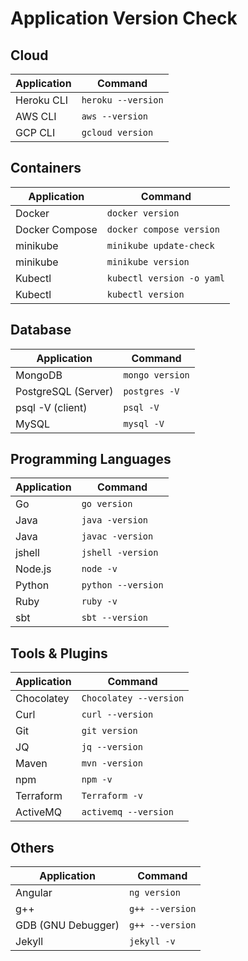 # Application Version Check

## Cloud

|     Application  |          Command       |
|------------------|------------------------|
|Heroku CLI        |`heroku --version`      |
|AWS CLI           |`aws --version`         |
|GCP CLI           |`gcloud version`        |

## Containers

|     Application  |          Command        |
|------------------|-------------------------|
|Docker            |`docker version`         |
|Docker Compose    |`docker compose version` |
|minikube          |`minikube update-check`  |
|minikube          |`minikube version`       |
|Kubectl           |`kubectl version -o yaml`|
|Kubectl           |`kubectl version`        |

## Database

|     Application   |          Command      |
|-------------------|-----------------------|
|MongoDB            |`mongo version`        |
|PostgreSQL (Server)|`postgres -V`          |
|psql -V (client)   |`psql -V`              |
|MySQL              |`mysql -V`             |

## Programming Languages

|     Application  |          Command       |
|------------------|------------------------|
|Go                |`go version`            |
|Java              |`java -version`         |
|Java              |`javac -version`        |
|jshell            |`jshell -version`       |
|Node.js           |`node -v`               |
|Python            |`python --version`      |
|Ruby              |`ruby -v`               |
|sbt               |`sbt --version`         |

## Tools & Plugins

|     Application  |          Command       |
|------------------|------------------------|
|Chocolatey        |`Chocolatey --version`  |
|Curl              |`curl --version`        |
|Git               |`git version`           |
|JQ                |`jq --version`          |
|Maven             |`mvn -version`          |
|npm               |`npm -v`                |
|Terraform         |`Terraform -v`          |
|ActiveMQ          |`activemq --version`    |

## Others

|     Application  |          Command       |
|------------------|------------------------|
|Angular           |`ng version`            |
|g++               |`g++ --version`         |
|GDB (GNU Debugger)|`g++ --version`         |
|Jekyll            |`jekyll -v`             |
